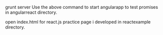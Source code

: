 grunt server
Use the above command to start angularapp to test promises in angularreact directory.

open index.html for react.js practice page i developed in reactexample directory.
